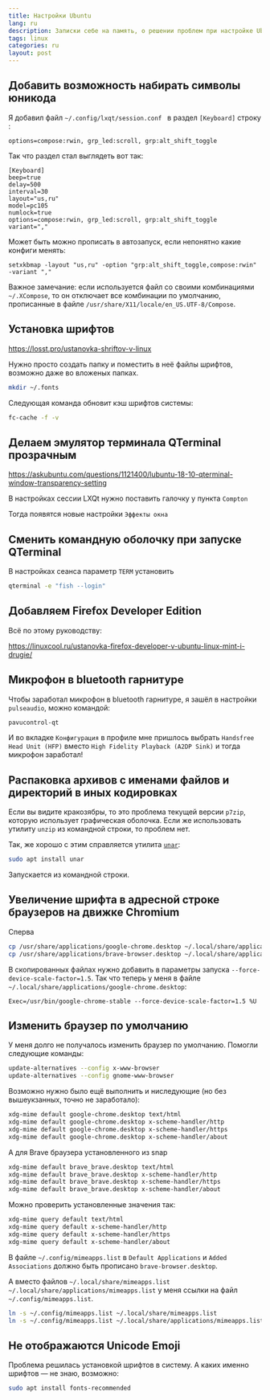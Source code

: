 ```yaml
---
title: Настройки Ubuntu
lang: ru
description: Записки себе на память, о решении проблем при настройке Ubuntu
tags: linux
categories: ru
layout: post
---
```


## Добавить возможность набирать символы юникода

Я добавил файл `~/.config/lxqt/session.conf ` в раздел `[Keyboard]` строку :

```
options=compose:rwin, grp_led:scroll, grp:alt_shift_toggle
```
Так что раздел стал выглядеть вот так:

```
[Keyboard]
beep=true
delay=500
interval=30
layout="us,ru"
model=pc105
numlock=true
options=compose:rwin, grp_led:scroll, grp:alt_shift_toggle
variant=","
```

Может быть можно прописать в автозапуск, если непонятно какие конфиги менять:

```
setxkbmap -layout "us,ru" -option "grp:alt_shift_toggle,compose:rwin" -variant ","
```

Важное замечание: если используется файл со своими комбинациями `~/.XCompose`, то он
отключает все комбинации по умолчанию, прописанные в файле `/usr/share/X11/locale/en_US.UTF-8/Compose`.

## Установка шрифтов

<https://losst.pro/ustanovka-shriftov-v-linux>

Нужно просто создать папку и поместить в неё файлы шрифтов, возможно даже во вложеных папках.

```bash
mkdir ~/.fonts
```
Следующая команда обновит кэш шрифтов системы:

```bash
fc-cache -f -v
```

## Делаем эмулятор терминала QTerminal прозрачным

<https://askubuntu.com/questions/1121400/lubuntu-18-10-qterminal-window-transparency-setting>

В настройках сессии LXQt нужно поставить галочку у пункта `Compton`

Тогда появятся новые настройки `Эффекты окна`

## Сменить командную оболочку при запуске QTerminal

В настройках сеанса параметр `TERM` установить

```bash
qterminal -e "fish --login"
```
## Добавляем Firefox Developer Edition

Всё по этому руководству:

<https://linuxcool.ru/ustanovka-firefox-developer-v-ubuntu-linux-mint-i-drugie/>

## Микрофон в bluetooth гарнитуре

Чтобы заработал микрофон в bluetooth гарнитуре, я зашёл в настройки `pulseaudio`, можно командой:

```bash
pavucontrol-qt
```

И во вкладке `Конфигурация` в профиле мне пришлось выбрать `Handsfree Head Unit (HFP)` вместо `High Fidelity Playback (A2DP Sink)` и тогда микрофон заработал!

## Распаковка архивов с именами файлов и директорий в иных кодировках

Если вы видите кракозябры, то это проблема текущей версии `p7zip`, которую использует графическая оболочка.
Если же использовать утилиту `unzip` из командной строки, то проблем нет.

Так, же хорошо с этим справляется утилита [`unar`](https://theunarchiver.com/command-line):

```bash
sudo apt install unar
```

Запускается из командной строки.

## Увеличение шрифта в адресной строке браузеров на движке Chromium

Сперва

```bash
cp /usr/share/applications/google-chrome.desktop ~/.local/share/applications
cp /usr/share/applications/brave-browser.desktop ~/.local/share/applications
```

В скопированных файлах нужно добавить в параметры запуска `--force-device-scale-factor=1.5`.
Так что теперь у меня в файле `~/.local/share/applications/google-chrome.desktop`:

```
Exec=/usr/bin/google-chrome-stable --force-device-scale-factor=1.5 %U
```

## Изменить браузер по умолчанию

У меня долго не получалось изменить браузер по умолчанию. Помогли следующие команды:

```bash
update-alternatives --config x-www-browser
update-alternatives --config gnome-www-browser
```

Возможно нужно было ещё выполнить и ниследующие (но без вышеукзанных, точно не заработало):

```bash
xdg-mime default google-chrome.desktop text/html
xdg-mime default google-chrome.desktop x-scheme-handler/http
xdg-mime default google-chrome.desktop x-scheme-handler/https
xdg-mime default google-chrome.desktop x-scheme-handler/about
```

А для Brave браузера установленного из snap

```bash
xdg-mime default brave_brave.desktop text/html
xdg-mime default brave_brave.desktop x-scheme-handler/http
xdg-mime default brave_brave.desktop x-scheme-handler/https
xdg-mime default brave_brave.desktop x-scheme-handler/about
```

Можно проверить установленные значения так:

```bash
xdg-mime query default text/html
xdg-mime query default x-scheme-handler/http
xdg-mime query default x-scheme-handler/https
xdg-mime query default x-scheme-handler/about
```

В файле `~/.config/mimeapps.list` в `Default Applications` и `Added Associations` должно быть прописано `brave-browser.desktop`.

А вместо файлов `~/.local/share/mimeapps.list` `~/.local/share/applications/mimeapps.list` у меня ссылки на файл `~/.config/mimeapps.list`.

```bash
ln -s ~/.config/mimeapps.list ~/.local/share/mimeapps.list
ln -s ~/.config/mimeapps.list ~/.local/share/applications/mimeapps.list
```

## Не отображаются Unicode Emoji

Проблема решилась установкой шрифтов в систему. А каких именно шрифтов — не знаю, возможно:

```bash
sudo apt install fonts-recommended
```

